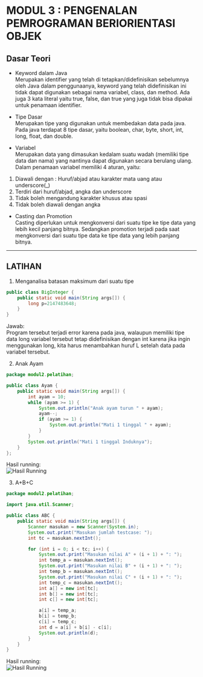 # MODUL 3 : PENGENALAN PEMROGRAMAN BERIORIENTASI OBJEK

## Dasar Teori 

* Keyword dalam Java <br/>
Merupakan identifier yang telah di tetapkan/didefinisikan sebelumnya oleh Java dalam penggunaanya, keyword yang telah didefinisikan ini tidak dapat digunakan sebagai nama variabel, class, dan method.
Ada juga 3 kata literal yaitu true, false, dan true yang juga tidak bisa dipakai untuk penamaan identifier.

* Tipe Dasar <br/>
Merupakan tipe yang digunakan untuk membedakan data pada java. Pada java terdapat 8 tipe dasar, yaitu boolean, char, byte, short, int, long, float, dan double.

* Variabel <br/>
Merupakan data yang dimasukan kedalam suatu wadah (memiliki tipe data dan nama) yang nantinya dapat digunakan secara berulang ulang.
Dalam penamaan variabel memiliki 4 aturan, yaitu:
1. Diawali dengan : Huruf/abjad atau karakter mata uang atau underscore(_)
2. Terdiri dari huruf/abjad, angka dan underscore
3. Tidak boleh mengandung karakter khusus atau spasi
4. Tidak boleh diawali dengan angka

* Casting dan Promotion <br/>
Casting diperlukan untuk mengkonversi dari suatu tipe ke tipe
data yang lebih kecil panjang bitnya. Sedangkan promotion terjadi pada
saat mengkonversi dari suatu tipe data ke tipe data yang lebih panjang
bitnya.


<hr>

## LATIHAN
1. Menganalisa batasan maksimum dari suatu tipe<br/>
```java
public class BigInteger {
    public static void main(String args[]) {
        long p=2147483648;
    }
}
```

Jawab: <br/>
Program tersebut terjadi error karena pada java, walaupun memiliki tipe data long variabel tersebut tetap didefinisikan dengan int karena jika ingin menggunakan long, kita harus menambahkan huruf L setelah data pada variabel tersebut.

2. Anak Ayam
```java
package modul2.pelatihan;

public class Ayam {
    public static void main(String args[]) {
        int ayam = 10;
        while (ayam >= 1) {
            System.out.println("Anak ayam turun " + ayam);
            ayam--;
            if (ayam >= 1) {
                System.out.println("Mati 1 tinggal " + ayam);
            }
        }
        System.out.println("Mati 1 tinggal Induknya");
    }
};
```

Hasil running: <br/>
![Hasil Running](https://i.ibb.co/fDFPy83/image-2021-10-27-215715.png)

3. A+B+C
```java
package modul2.pelatihan;

import java.util.Scanner;

public class ABC {
    public static void main(String args[]) {
        Scanner masukan = new Scanner(System.in);
        System.out.print("Masukan jumlah testcase: ");
        int tc = masukan.nextInt();

        for (int i = 0; i < tc; i++) {
            System.out.print("Masukan nilai A" + (i + 1) + ": ");
            int temp_a = masukan.nextInt();
            System.out.print("Masukan nilai B" + (i + 1) + ": ");
            int temp_b = masukan.nextInt();
            System.out.print("Masukan nilai C" + (i + 1) + ": ");
            int temp_c = masukan.nextInt();
            int a[] = new int[tc];
            int b[] = new int[tc];
            int c[] = new int[tc];

            a[i] = temp_a;
            b[i] = temp_b;
            c[i] = temp_c;
            int d = a[i] + b[i] - c[i];
            System.out.println(d);
        }
    }
}
```

Hasil running: <br/>
![Hasil Running](https://i.ibb.co/SsKZ98Z/image-2021-10-27-215920.png)
